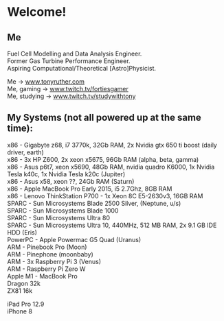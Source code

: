# Welcome!

## Me

Fuel Cell Modelling and Data Analysis Engineer.   
Former Gas Turbine Performance Engineer.  
Aspiring Computational/Theoretical [Astro]Physicist.  
  
Me -> www.tonyruther.com  
Me, gaming -> www.twitch.tv/fortiesgamer  
Me, studying -> www.twitch.tv/studywithtony  

## My Systems (not all powered up at the same time):

x86 - Gigabyte z68, i7 3770k, 32Gb RAM, 2x Nvidia gtx 650 ti boost (daily driver, earth)  
x86 - 3x HP Z600, 2x xeon x5675, 96Gb RAM (alpha, beta, gamma)  
x86 - Asus p6t7, xeon x5690, 48Gb RAM, nvidia quadro K6000, 1x Nvidia Tesla k40c, 1x Nvidia Tesla k20c (Jupiter)  
x86 - Asus x58, xeon ??, 24Gb RAM (Saturn)  
x86 - Apple MacBook Pro Early 2015, i5 2.7Ghz, 8GB RAM  
x86 - Lenovo ThinkStation P700 - 1x Xeon 8C E5-2630v3, 16GB RAM  
SPARC - Sun Microsystems Blade 2500 Silver, (Neptune, u/s)  
SPARC - Sun Microsystems Blade 1000  
SPARC - Sun Microsystems Ultra 80  
SPARC - Sun Microsystems Ultra 10, 440MHz, 512 MB RAM, 2x 9.1 GB IDE HDD (Eris)  
PowerPC - Apple Powermac G5 Quad (Uranus)  
ARM - Pinebook Pro (Moon)  
ARM - Pinephone (moonbaby)  
ARM - 3x Raspberry Pi 3 (Venus)  
ARM - Raspberry Pi Zero W  
Apple M1 - MacBook Pro  
Dragon 32k  
ZX81 16k  

iPad Pro 12.9  
iPhone 8  
